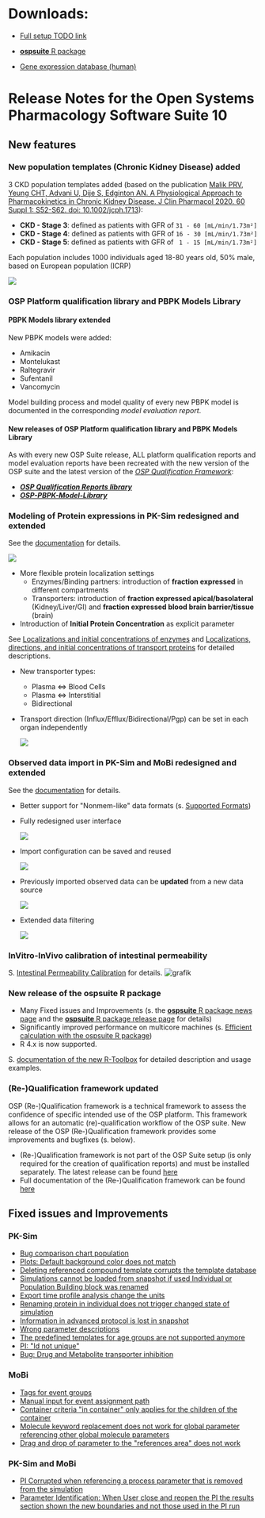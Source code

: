 # Downloads:

- [Full setup TODO link](XXX)

- [**ospsuite** R package](https://github.com/Open-Systems-Pharmacology/OSPSuite-R/releases/tag/v10.0.72)

- [Gene expression database (human)](https://github.com/Open-Systems-Pharmacology/Gene-Expression-Databases/releases/download/v2.0.0/GENEDB_human.expressionDb)

# Release Notes for the Open Systems Pharmacology Software Suite 10

## New features

### New population templates (Chronic Kidney Disease) added

3 CKD population templates added (based on the publication [Malik PRV, Yeung CHT, Advani U, Dije S, Edginton AN. A Physiological Approach to Pharmacokinetics in Chronic Kidney Disease. J Clin Pharmacol 2020. 60 Suppl 1: S52-S62. doi: 10.1002/jcph.1713](https://accp1.onlinelibrary.wiley.com/doi/full/10.1002/jcph.1713)):
* **CKD - Stage 3**: defined as patients with GFR of `31 - 60 [mL/min/1.73m²]`
* **CKD - Stage 4**: defined as patients with GFR of `16 - 30 [mL/min/1.73m²]`
* **CKD - Stage 5**: defined as patients with GFR of   ` 1 - 15 [mL/min/1.73m²]`

Each population includes 1000 individuals aged 18-80 years old, 50% male, based on European population (ICRP)

![](https://user-images.githubusercontent.com/25061876/127352299-413b934e-0a31-4be2-ac1f-adffe80f973a.PNG)

### OSP Platform qualification library and PBPK Models Library
#### PBPK Models library extended
New PBPK models were added:
* Amikacin
* Montelukast
* Raltegravir
* Sufentanil
* Vancomycin

Model building process and model quality of every new PBPK model is documented in the corresponding _model evaluation report_. 
#### New releases of OSP Platform qualification library and PBPK Models Library
As with every new OSP Suite release, ALL platform qualification reports and model evaluation reports have been recreated with the new version of the OSP suite and the latest version of the [_OSP Qualification Framework_](https://github.com/Open-Systems-Pharmacology/QualificationPlan/releases/latest):
* [**_OSP Qualification Reports library_**](https://github.com/Open-Systems-Pharmacology/OSP-Qualification-Reports) 
* [**_OSP-PBPK-Model-Library_**](https://github.com/Open-Systems-Pharmacology/OSP-PBPK-Model-Library)

### Modeling of Protein expressions in PK-Sim redesigned and extended
See the [documentation](https://docs.open-systems-pharmacology.org/working-with-pk-sim/pk-sim-documentation/pk-sim-expression-data) for details.

![](https://user-images.githubusercontent.com/25061876/127345732-874fac2b-220a-40f5-8f5c-92bcdd59128c.PNG)

* More flexible protein localization settings
  * Enzymes/Binding partners: introduction of **fraction expressed** in different compartments
  * Transporters: introduction of **fraction expressed apical/basolateral** (Kidney/Liver/GI) and **fraction expressed blood brain barrier/tissue** (brain)
* Introduction of **Initial Protein Concentration** as explicit parameter

See [Localizations and initial concentrations of enzymes](https://docs.open-systems-pharmacology.org/working-with-pk-sim/pk-sim-documentation/pk-sim-expression-data#localizations-and-initial-concentrations-of-enzymes) and [Localizations, directions, and initial concentrations of transport proteins](https://docs.open-systems-pharmacology.org/working-with-pk-sim/pk-sim-documentation/pk-sim-expression-data#localizations-directions-and-initial-concentrations-of-transport-proteins) for detailed descriptions.

* New transporter types:
  * Plasma <=> Blood Cells
  * Plasma <=> Interstitial
  * Bidirectional

* Transport direction (Influx/Efflux/Bidirectional/Pgp) can be set in each organ independently

  ![](https://gblobscdn.gitbook.com/assets%2F-LNl6UIiFP7k0sNQthlR%2Fsync%2F59ea81127a226c02aa651a638378bb80308da5d8.png?alt=media)

### Observed data import in PK-Sim and MoBi redesigned and extended

See the [documentation](https://docs.open-systems-pharmacology.org/shared-tools-and-example-workflows/import-edit-observed-data) for details.

* Better support for "Nonmem-like" data formats (s. [Supported Formats](https://docs.open-systems-pharmacology.org/shared-tools-and-example-workflows/import-edit-observed-data#supported-formats))

* Fully redesigned user interface

  ![](https://gblobscdn.gitbook.com/assets%2F-LNl6UIiFP7k0sNQthlR%2Fsync%2F8e87a7442c2e18566eed7136718bf39da826c8ff.png?alt=media)

* Import configuration can be saved and reused

  ![](https://firebasestorage.googleapis.com/v0/b/gitbook-28427.appspot.com/o/assets%2F-LNl6UIiFP7k0sNQthlR%2Fsync%2F882f7fd4813c22d4dca87ce8d5700c4838b757f7.PNG?generation=1627477017995096&alt=media)

* Previously imported observed data can be **updated** from a new data source

  ![](https://gblobscdn.gitbook.com/assets%2F-LNl6UIiFP7k0sNQthlR%2Fsync%2Fdecc0becc12850ba17ccdf9306d85f9ad81779b7.png?alt=media)

* Extended data filtering

  ![](https://firebasestorage.googleapis.com/v0/b/gitbook-28427.appspot.com/o/assets%2F-LNl6UIiFP7k0sNQthlR%2Fsync%2Fd5c36dd11136d5f29c6e42ae08f7bd86570e33ac.png?generation=1624564037744769&alt=media)

### InVitro-InVivo calibration of intestinal permeability
S. [Intestinal Permeability Calibration](https://github.com/Open-Systems-Pharmacology/PK-Sim/wiki/Intestinal-Permeability-Calibration) for details.
![grafik](https://user-images.githubusercontent.com/25061876/137127894-edd9fe18-d992-4418-a330-91b2e5704ce2.png)

### New release of the **ospsuite** R package

* Many Fixed issues and Improvements (s. the [**ospsuite** R package news page](https://www.open-systems-pharmacology.org/OSPSuite-R/news/index.html) and the [**ospsuite** R package release page](https://github.com/Open-Systems-Pharmacology/OSPSuite-R/releases/tag/v10.0.72) for details)
* Significantly improved performance on multicore machines (s. [Efficient calculation with the ospsuite R package](https://www.open-systems-pharmacology.org/OSPSuite-R/articles/efficient-calculations.html))
* R 4.x is now supported.

S. [documentation of the new R-Toolbox](https://www.open-systems-pharmacology.org/OSPSuite-R/) for detailed description and usage examples.

### (Re-)Qualification framework updated
OSP (Re-)Qualification framework is a technical framework to assess the confidence of specific intended use of the OSP platform. This framework allows for an automatic (re)-qualification workflow of the OSP suite. New release of the OSP (Re-)Qualification framework provides some improvements and bugfixes (s. below).

* (Re-)Qualification framework is not part of the OSP Suite setup (is only required for the creation of qualification reports) and must be installed separately. The latest release can be found [here](https://github.com/Open-Systems-Pharmacology/QualificationPlan/releases/latest)
* Full documentation of the (Re-)Qualification framework can be found [here](https://docs.open-systems-pharmacology.org/shared-tools-and-example-workflows/qualification)

## Fixed issues and Improvements

### PK-Sim

* [Bug comparison chart population](https://github.com/Open-Systems-Pharmacology/PK-Sim/issues/1825)
* [Plots: Default background color does not match](https://github.com/Open-Systems-Pharmacology/PK-Sim/issues/1822)
* [Deleting referenced compound template corrupts the template database](https://github.com/Open-Systems-Pharmacology/PK-Sim/issues/1498)
* [Simulations cannot be loaded from snapshot if used Individual or Population Building block was renamed](https://github.com/Open-Systems-Pharmacology/PK-Sim/issues/1662)
* [Export time profile analysis change the units](https://github.com/Open-Systems-Pharmacology/PK-Sim/issues/1640)
* [Renaming protein in individual does not trigger changed state of simulation](https://github.com/Open-Systems-Pharmacology/PK-Sim/issues/1451)
* [Information in advanced protocol is lost in snapshot](https://github.com/Open-Systems-Pharmacology/PK-Sim/issues/1601)
* [Wrong parameter descriptions](https://github.com/Open-Systems-Pharmacology/PK-Sim/issues/1810)
* [The predefined templates for age groups are not supported anymore](https://github.com/Open-Systems-Pharmacology/PK-Sim/issues/1679)
* [PI: "Id not unique"](https://github.com/Open-Systems-Pharmacology/PK-Sim/issues/1299)
* [Bug: Drug and Metabolite transporter inhibition](https://github.com/Open-Systems-Pharmacology/PK-Sim/issues/1861)

### MoBi

* [Tags for event groups](https://github.com/Open-Systems-Pharmacology/MoBi/issues/487)
* [Manual input for event assignment path](https://github.com/Open-Systems-Pharmacology/MoBi/issues/485)
* [Container criteria "in container" only applies for the children of the container](https://github.com/Open-Systems-Pharmacology/MoBi/issues/523)
* [Molecule keyword replacement does not work for global parameter referencing other global molecule parameters](https://github.com/Open-Systems-Pharmacology/OSPSuite.Core/issues/832)
* [Drag and drop of parameter to the "references area" does not work](https://github.com/Open-Systems-Pharmacology/MoBi/issues/507)

### PK-Sim and MoBi

* [PI Corrupted when referencing a process parameter that is removed from the simulation](https://github.com/Open-Systems-Pharmacology/OSPSuite.Core/issues/497)
* [Parameter  Identification: When User close and reopen the PI the results section  shown the new boundaries and not those used in the PI run](https://github.com/Open-Systems-Pharmacology/OSPSuite.Core/issues/818)

